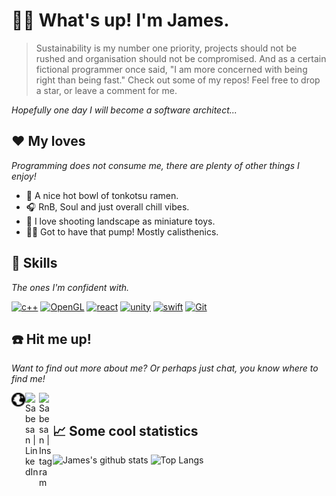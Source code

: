 # 🤙🏻 What's up! I'm James.

> Sustainability is my number one priority, projects should not be rushed and organisation should not be compromised. And as a certain fictional programmer once said, "I am more concerned with being right than being fast." Check out some of my repos! Feel free to drop a star, or leave a comment for me.

_Hopefully one day I will become a software architect..._

## ❤️ My loves

_Programming does not consume me, there are plenty of other things I enjoy!_

- 🍜 A nice hot bowl of tonkotsu ramen.
- 🎧 RnB, Soul and just overall chill vibes.
- 📸 I love shooting landscape as miniature toys.
- 💪🏻 Got to have that pump! Mostly calisthenics.

## 🚀 Skills

_The ones I'm confident with._

[<img alt="c++" width="26px" src="https://img.icons8.com/color/240/000000/c-plus-plus-logo.png" />](http://www.cplusplus.com/)
[<img alt="OpenGL" width="26px" src="https://www.opengl.org/img/opengl_logo.jpg" />](https://www.opengl.org/)
[<img alt="react" width="26px" src="https://img.icons8.com/color/240/000000/react-native.png" />](https://reactjs.org/)
[<img alt="unity" width="26px" src="https://img.icons8.com/ios-filled/250/000000/unity.png" />](https://unity.com/)
[<img alt="swift" width="26px" src="https://img.icons8.com/fluent/240/000000/swift.png" />](https://developer.apple.com/swift/)
[<img alt="Git" width="26px" src="https://img.icons8.com/color/240/000000/git.png" />](https://git-scm.com/)

## ☎️ Hit me up!

_Want to find out more about me? Or perhaps just chat, you know where to find me!_

[<img align="left" alt="Website" width="22px" src="https://raw.githubusercontent.com/iconic/open-iconic/master/svg/globe.svg" />][website]
[<img align="left" alt="Sabesan | LinkedIn" width="22px" src="https://cdn.jsdelivr.net/npm/simple-icons@v3/icons/linkedin.svg" />][linkedin]
[<img align="left" alt="Sabesan | Instagram" width="22px" src="https://cdn.jsdelivr.net/npm/simple-icons@v3/icons/instagram.svg" />][instagram] 

<br/>

## 📈 Some cool statistics

![James's github stats](https://github-readme-stats.vercel.app/api?username=lim-james&show_icons=true&theme=synthwave)
![Top Langs](https://github-readme-stats.vercel.app/api/top-langs/?username=lim-james&layout=compact&theme=synthwave)

[website]: https://jameslim.com
[instagram]: https://www.instagram.com/jamesl.im
[linkedin]: https://www.linkedin.com/in/james-lim-557bb0153
